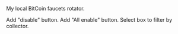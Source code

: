 My local BitCoin faucets rotator.

Add "disable" button.
Add "All enable" button.
Select box to filter by collector.

